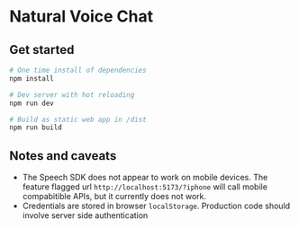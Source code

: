 # Natural Voice Chat

## Get started

```bash
# One time install of dependencies
npm install

# Dev server with hot reloading
npm run dev

# Build as static web app in /dist
npm run build
```

## Notes and caveats

- The Speech SDK does not appear to work on mobile devices. The feature flagged url `http://localhost:5173/?iphone` will call mobile compabitible APIs, but it currently does not work.
- Credentials are stored in browser `localStorage`. Production code should involve server side authentication

